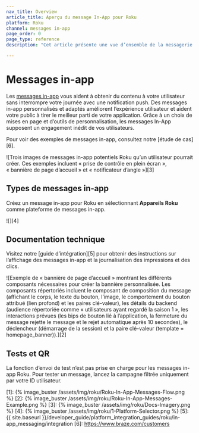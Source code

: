 ```yaml
---
nav_title: Overview
article_title: Aperçu du message In-App pour Roku
platform: Roku
channel: messages in-app
page_order: 0
page_type: reference
description: "Cet article présente une vue d’ensemble de la messagerie in-app Roku, y compris les meilleures pratiques et les cas d’utilisation."

---
```


# Messages in-app

Les [messages in-app]({{site.baseurl}}/user_guide/message_building_by_channel/in-app_messages/) vous aident à obtenir du contenu à votre utilisateur sans interrompre votre journée avec une notification push. Des messages in-app personnalisés et adaptés améliorent l’expérience utilisateur et aident votre public à tirer le meilleur parti de votre application. Grâce à un choix de mises en page et d’outils de personnalisation, les messages In-App supposent un engagement inédit de vos utilisateurs.

Pour voir des exemples de messages in-app, consultez notre [étude de cas][6].

![Trois images de messages in-app potentiels Roku qu’un utilisateur pourrait créer. Ces exemples incluent « prise de contrôle en plein écran », « bannière de page d’accueil » et « notificateur d’angle »][3]

## Types de messages in-app

Créez un message in-app pour Roku en sélectionnant **Appareils Roku** comme plateforme de messages in-app.

![][4]

## Documentation technique

Visitez notre [guide d’intégration][5] pour obtenir des instructions sur l’affichage des messages in-app et la journalisation des impressions et des clics.

![Exemple de « bannière de page d’accueil » montrant les différents composants nécessaires pour créer la bannière personnalisée. Les composants répertoriés incluent le composant de composition du message (affichant le corps, le texte du bouton, l’image, le comportement du bouton attribué (lien profond) et les paires clé-valeur), les détails du backend (audience répertoriée comme « utilisateurs ayant regardé la saison 1 », les interactions prévues (les bips de bouton lié à l’application, la fermeture du message rejette le message et le rejet automatique après 10 secondes), le déclencheur (démarrage de la session) et la paire clé-valeur (template = homepage_banner)).][2]

## Tests et QR

La fonction d’envoi de test n’est pas prise en charge pour les messages in-app Roku. Pour tester un message, lancez la campagne filtrée uniquement par votre ID utilisateur.

[1]: {% image_buster /assets/img/roku/Roku-In-App-Messages-Flow.png %}
[2]: {% image_buster /assets/img/roku/Roku-In-App-Messages-Example.png %}
[3]: {% image_buster /assets/img/roku/Docs-Imagery.png %}
[4]: {% image_buster /assets/img/roku/1-Platform-Selector.png %}
[5]: {{ site.baseurl }}/developer_guide/platform_integration_guides/roku/in-app_messaging/integration
[6]: https://www.braze.com/customers
